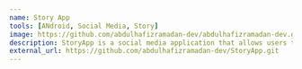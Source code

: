 ```yaml
---
name: Story App
tools: [ANdroid, Social Media, Story]
image: https://github.com/abdulhafizramadan-dev/abdulhafizramadan-dev.github.io/assets/111162360/203247ab-3879-423a-8a7b-ae70d1f00abf
description: StoryApp is a social media application that allows users to upload their own stories.
external_url: https://github.com/abdulhafizramadan-dev/StoryApp.git
---
```

